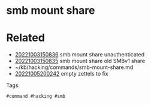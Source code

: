 # smb mount share

# Related

- [20221003150836](/zet/20221003150836/README.md) smb mount share unauthenticated
- [20221003150835](/zet/20221003150835/README.md) smb mount share old SMBv1 share
- ~/kb/hacking/commands/smb-mount-share.md
- [20221005200242](/zet/20221005200242/README.md) empty zettels to fix

Tags:

    #command #hacking #smb 
